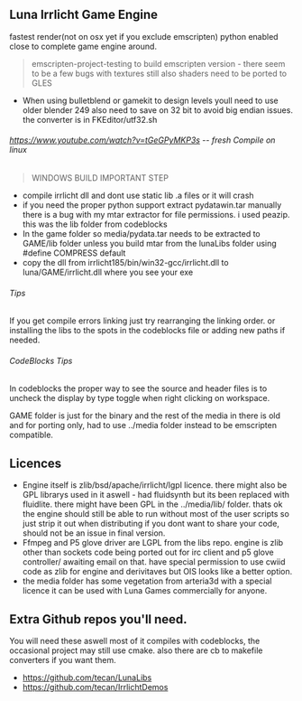 ## Luna Irrlicht Game Engine 
fastest render(not on osx yet if you exclude emscripten) python enabled close to complete game engine around.
> emscripten-project-testing to build emscripten version - there seem to be a few bugs with textures still also shaders need to be ported to GLES
- When using bulletblend or gamekit to design levels youll need to use older blender 249 also need to save on 32 bit to avoid big endian issues. the converter is in FKEditor/utf32.sh

###### https://www.youtube.com/watch?v=tGeGPyMKP3s -- fresh Compile on linux

> WINDOWS BUILD
IMPORTANT STEP
- compile irrlicht dll and dont use static lib .a files or it will crash
- if you need the proper python support extract pydatawin.tar manually there is a bug with my mtar extractor for file permissions. i used peazip. this was the lib folder from codeblocks
- In the game folder so media/pydata.tar needs to be extracted to GAME/lib folder unless you build mtar from the lunaLibs folder using #define COMPRESS default
- copy the dll from irrlicht185/bin/win32-gcc/irrlicht.dll to luna/GAME/irrlicht.dll where you see your exe

###### Tips
If you get compile errors linking just try rearranging the linking order. or installing the libs to the spots in the codeblocks file or adding new paths if needed.

###### CodeBlocks Tips
In codeblocks the proper way to see the source and header files is to uncheck the display by type toggle when right clicking on workspace.

GAME folder is just for the binary and the rest of the media in there is old and for porting only, had to use ../media folder instead to be emscripten compatible.

## Licences
- Engine itself is zlib/bsd/apache/irrlicht/lgpl licence. there might also be GPL librarys used in it aswell - had fluidsynth but its been replaced with fluidlite. there might have been GPL in the ../media/lib/ folder. thats ok the engine should still be able to run without most of the user scripts so just strip it out when distributing if you dont want to share your code, should not be an issue in final version.
- Ffmpeg and P5 glove driver are LGPL from the libs repo.
engine is zlib other than sockets code being ported out for irc client and p5 glove controller/ awaiting email on that.
have special permission to use cwiid code as zlib for engine and derivitaves but OIS looks like a better option.
- the media folder has some vegetation from arteria3d with a special licence it can be used with Luna Games commercially for anyone.



## Extra Github repos you'll need.
You will need these aswell most of it compiles with codeblocks, the occasional project may still use cmake. also there are cb to makefile converters if you want them.

- https://github.com/tecan/LunaLibs
- https://github.com/tecan/IrrlichtDemos
